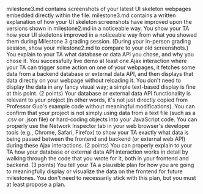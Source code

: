 milestone3.md contains screenshots of your latest UI skeleton webpages embedded directly within the file.
milestone3.md contains a written explanation of how your UI skeleton screenshots have improved upon the versions shown in milestone2.md in a noticeable way.
You show your TA how your UI skeletons improved in a noticeable way from what you showed them during Milestone 3 grading session. (During your in-person grading session, show your milestone2.md to compare to your old screenshots.)
You explain to your TA what database or data API you chose, and why you chose it.
You successfully live demo at least one Ajax interaction where your TA can trigger some action on one of your webpages, it fetches some data from a backend database or external data API, and then displays that data directly on your webpage without reloading it. You don't need to display the data in any fancy visual way; a simple text-based display is fine at this point. (2 points)
Your database or external data API functionality is relevant to your project (in other words, it's not just directly copied from Professor Guo's example code without meaningful modifications).
You can confirm that your project is not simply using data from a text file (such as a .csv or .json file) or hard-coding objects into your JavaScript code.
You can properly use the Network Inspector tab in your web browser's developer tools (e.g., Chrome, Safari, Firefox) to show your TA exactly what data is being passed between the frontend and backend (or external web API) during these Ajax interactions. (2 points)
You can properly explain to your TA how your database or external data API interaction works in detail by walking through the code that you wrote for it, both in your frontend and backend. (3 points)
You tell your TA a plausible plan for how you are going to meaningfully display or visualize the data on the frontend for future milestones. You don't need to necessarily stick with this plan, but you must at least propose a plan.
